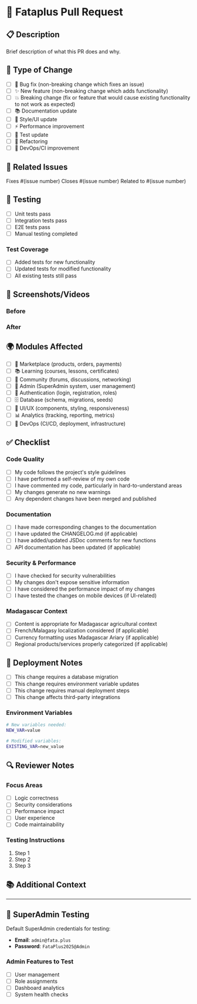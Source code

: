 # 🚀 Fataplus Pull Request

## 📋 **Description**
Brief description of what this PR does and why.

## 🎯 **Type of Change**
<!-- Please delete options that are not relevant -->

- [ ] 🐛 Bug fix (non-breaking change which fixes an issue)
- [ ] ✨ New feature (non-breaking change which adds functionality)
- [ ] 💥 Breaking change (fix or feature that would cause existing functionality to not work as expected)
- [ ] 📚 Documentation update
- [ ] 🎨 Style/UI update
- [ ] ⚡ Performance improvement
- [ ] 🧪 Test update
- [ ] 🔧 Refactoring
- [ ] 🚀 DevOps/CI improvement

## 🔗 **Related Issues**
<!-- Link any related issues -->
Fixes #(issue number)
Closes #(issue number)
Related to #(issue number)

## 🧪 **Testing**
<!-- Describe the tests you ran and how to reproduce them -->

- [ ] Unit tests pass
- [ ] Integration tests pass
- [ ] E2E tests pass
- [ ] Manual testing completed

### Test Coverage
- [ ] Added tests for new functionality
- [ ] Updated tests for modified functionality
- [ ] All existing tests still pass

## 📱 **Screenshots/Videos**
<!-- If applicable, add screenshots or videos to help explain your changes -->

### Before
<!-- Screenshot/description of current state -->

### After
<!-- Screenshot/description of new state -->

## 🌍 **Modules Affected**
<!-- Check all that apply -->

- [ ] 🏪 Marketplace (products, orders, payments)
- [ ] 📚 Learning (courses, lessons, certificates)
- [ ] 👥 Community (forums, discussions, networking)
- [ ] 👑 Admin (SuperAdmin system, user management)
- [ ] 🔐 Authentication (login, registration, roles)
- [ ] 🗄️ Database (schema, migrations, seeds)
- [ ] 🎨 UI/UX (components, styling, responsiveness)
- [ ] 📊 Analytics (tracking, reporting, metrics)
- [ ] 🚀 DevOps (CI/CD, deployment, infrastructure)

## ✅ **Checklist**
<!-- Mark completed items with [x] -->

### Code Quality
- [ ] My code follows the project's style guidelines
- [ ] I have performed a self-review of my own code
- [ ] I have commented my code, particularly in hard-to-understand areas
- [ ] My changes generate no new warnings
- [ ] Any dependent changes have been merged and published

### Documentation
- [ ] I have made corresponding changes to the documentation
- [ ] I have updated the CHANGELOG.md (if applicable)
- [ ] I have added/updated JSDoc comments for new functions
- [ ] API documentation has been updated (if applicable)

### Security & Performance
- [ ] I have checked for security vulnerabilities
- [ ] My changes don't expose sensitive information
- [ ] I have considered the performance impact of my changes
- [ ] I have tested the changes on mobile devices (if UI-related)

### Madagascar Context
- [ ] Content is appropriate for Madagascar agricultural context
- [ ] French/Malagasy localization considered (if applicable)
- [ ] Currency formatting uses Madagascar Ariary (if applicable)
- [ ] Regional products/services properly categorized (if applicable)

## 🚀 **Deployment Notes**
<!-- Any special instructions for deployment -->

- [ ] This change requires a database migration
- [ ] This change requires environment variable updates
- [ ] This change requires manual deployment steps
- [ ] This change affects third-party integrations

### Environment Variables
<!-- List any new or modified environment variables -->
```bash
# New variables needed:
NEW_VAR=value

# Modified variables:
EXISTING_VAR=new_value
```

## 🔍 **Reviewer Notes**
<!-- Anything specific you want reviewers to focus on -->

### Focus Areas
- [ ] Logic correctness
- [ ] Security considerations
- [ ] Performance impact
- [ ] User experience
- [ ] Code maintainability

### Testing Instructions
1. Step 1
2. Step 2
3. Step 3

## 📚 **Additional Context**
<!-- Add any other context about the pull request here -->

---

## 🎯 **SuperAdmin Testing**
<!-- If this affects the admin system -->

Default SuperAdmin credentials for testing:
- **Email**: `admin@fata.plus`
- **Password**: `FataPlus2025@Admin`

### Admin Features to Test
- [ ] User management
- [ ] Role assignments
- [ ] Dashboard analytics
- [ ] System health checks 